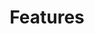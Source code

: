 ---
layout: cluedin
nav_order: 20
parent: Power Apps Integration
grand_parent: Microsoft Integration
permalink: microsoft-integration/powerapps/features
title: Features
has_children: true
tags: ["integration", "microsoft", "powerapps", "dataverse"]
last_modified: 2023-05-17
---